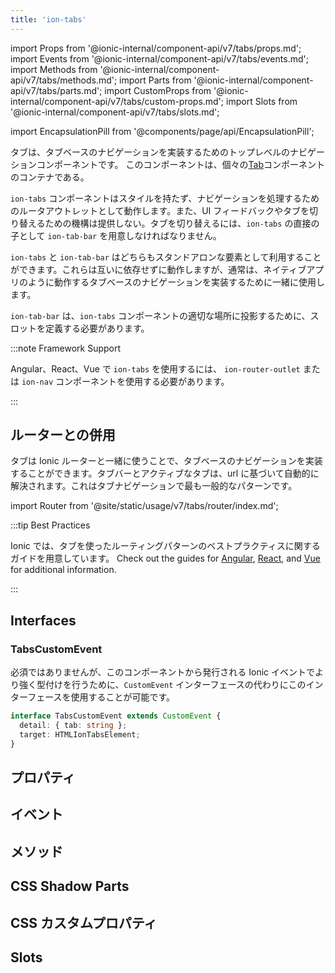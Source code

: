 ```yaml
---
title: 'ion-tabs'
---
```


import Props from '@ionic-internal/component-api/v7/tabs/props.md';
import Events from '@ionic-internal/component-api/v7/tabs/events.md';
import Methods from '@ionic-internal/component-api/v7/tabs/methods.md';
import Parts from '@ionic-internal/component-api/v7/tabs/parts.md';
import CustomProps from '@ionic-internal/component-api/v7/tabs/custom-props.md';
import Slots from '@ionic-internal/component-api/v7/tabs/slots.md';

<head>
  <title>ion-tabs: Tab-Based Component for App Top-Level Navigation</title>
  <meta
    name="description"
    content="Tabsは、タブベースのナビゲーションを実装するためのトップレベルのコンポーネントです。イオンタブはスタイリングを持たず、ネイティブアプリのように動作するナビゲーションのルーター出口として機能します。"
  />
</head>

import EncapsulationPill from '@components/page/api/EncapsulationPill';

<EncapsulationPill type="shadow" />

タブは、タブベースのナビゲーションを実装するためのトップレベルのナビゲーションコンポーネントです。
このコンポーネントは、個々の[Tab](tab.md)コンポーネントのコンテナである。

`ion-tabs` コンポーネントはスタイルを持たず、ナビゲーションを処理するためのルータアウトレットとして動作します。また、UI フィードバックやタブを切り替えるための機構は提供しない。タブを切り替えるには、`ion-tabs` の直接の子として `ion-tab-bar` を用意しなければなりません。

`ion-tabs` と `ion-tab-bar` はどちらもスタンドアロンな要素として利用することができます。これらは互いに依存せずに動作しますが、通常は、ネイティブアプリのように動作するタブベースのナビゲーションを実装するために一緒に使用します。

`ion-tab-bar` は、`ion-tabs` コンポーネントの適切な場所に投影するために、スロットを定義する必要があります。

:::note Framework Support

Angular、React、Vue で `ion-tabs` を使用するには、 `ion-router-outlet` または `ion-nav` コンポーネントを使用する必要があります。

:::

## ルーターとの併用

タブは Ionic ルーターと一緒に使うことで、タブベースのナビゲーションを実装することができます。タブバーとアクティブなタブは、url に基づいて自動的に解決されます。これはタブナビゲーションで最も一般的なパターンです。

import Router from '@site/static/usage/v7/tabs/router/index.md';

<Router />

:::tip Best Practices

Ionic では、タブを使ったルーティングパターンのベストプラクティスに関するガイドを用意しています。 Check out the guides for [Angular](/angular/navigation#working-with-tabs), [React](/react/navigation#working-with-tabs), and [Vue](/vue/navigation#working-with-tabs) for additional information.

:::

## Interfaces

### TabsCustomEvent

必須ではありませんが、このコンポーネントから発行される Ionic イベントでより強く型付けを行うために、`CustomEvent` インターフェースの代わりにこのインターフェースを使用することが可能です。

```typescript
interface TabsCustomEvent extends CustomEvent {
  detail: { tab: string };
  target: HTMLIonTabsElement;
}
```

## プロパティ

<Props />

## イベント

<Events />

## メソッド

<Methods />

## CSS Shadow Parts

<Parts />

## CSS カスタムプロパティ

<CustomProps />

## Slots

<Slots />
